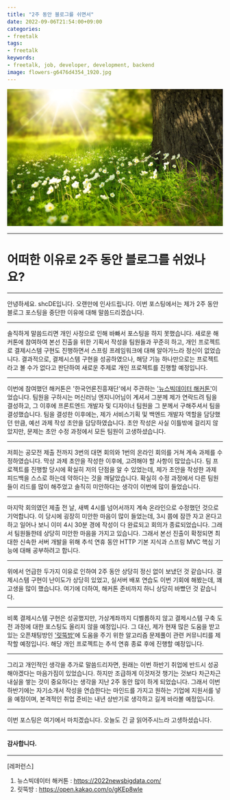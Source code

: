 ```yaml
---
title: "2주 동안 블로그를 쉬면서"
date: 2022-09-06T21:54:00+09:00
categories:
- freetalk
tags:
- freetalk
keywords:
- freetalk, job, developer, development, backend
image: flowers-g6476d4354_1920.jpg
---
```

![여름](https://github.com/shcDE/pictures/blob/main/images_for_blog/flowers-g6476d4354_1920.jpg?raw=true)
________________________________________________________________________________________________________________________________________________________________________
# 어떠한 이유로 2주 동안 블로그를 쉬었나요?
________________________________________________________________________________________________________________________________________________________________________
안녕하세요. shcDE입니다. 오랜만에 인사드립니다. 이번 포스팅에서는 제가 2주 동안 블로그 포스팅을 중단한 이유에 대해 말씀드리겠습니다.
________________________________________________________________________________________________________________________________________________________________________
솔직하게 말씀드리면 개인 사정으로 인해 바빠서 포스팅을 하지 못했습니다. 새로운 해커톤에 참여하여 본선 진출을 위한 기획서 작성을 팀원들과 꾸준히 하고, 개인 프로젝트로 결제시스템 구현도 진행하면서 스프링 프레임워크에 대해 알아가느라 정신이 없었습니다. 결과적으로, 결제시스템 구현을 성공하였으나, 해당 기능 하나만으로는 프로젝트라고 볼 수가 없다고 판단하여 새로운 주제로 개인 프로젝트를 진행할 예정입니다. 
________________________________________________________________________________________________________________________________________________________________________
이번에 참여했던 해커톤은 '한국언론진흥재단'에서 주관하는 ['뉴스빅데이터 해커톤'](https://2022newsbigdata.com/)이었습니다. 팀원을 구하시는 머신러닝 엔지니어님이 계셔서 그분께 제가 연락드려 팀을 결성하고, 그 이후에 프론트엔드 개발자 및 디자이너 팀원을 그 분께서 구해주셔서 팀을 결성했습니다. 팀을 결성한 이후에는, 제가 서비스기획 및 백엔드 개발자 역할을 담당했던 만큼, 예선 과제 작성 초안을 담당하였습니다. 초안 작성은 사실 이틀밖에 걸리지 않았지만, 문제는 초안 수정 과정에서 모든 팀원이 고생하셨습니다.
________________________________________________________________________________________________________________________________________________________________________
저희는 공모전 제출 전까지 3번의 대면 회의와 1번의 온라인 회의를 거쳐 계속 과제를 수정하였습니다. 막상 과제 초안을 작성한 이후에, 고려해야 할 사항이 많았습니다. 팀 프로젝트를 진행할 당시에 확실히 저의 단점을 알 수 있었는데, 제가 초안을 작성한 과제 피드백을 스스로 하는데 약하다는 것을 깨달았습니다. 확실히 수정 과정에서 다른 팀원들이 리드를 많이 해주었고 솔직히 미안하다는 생각이 이번에 많이 들었습니다.
________________________________________________________________________________________________________________________________________________________________________
마지막 회의였던 제출 전 날, 새벽 4시를 넘어서까지 계속 온라인으로 수정했던 것으로 기억합니다. 이 당시에 굉장히 미안한 마음이 많이 들었는데, 3시 쯤에 잠깐 자고 온다고 하고 일어나 보니 이미 4시 30분 경에 작성이 다 완료되고 회의가 종료되었습니다. 그래서 팀원들한테 상당히 미안한 마음을 가지고 있습니다. 그래서 본선 진출이 확정되면 최대한 신속한 서버 개발을 위해 추석 연휴 동안 HTTP 기본 지식과 스프링 MVC 핵심 기능에 대해 공부하려고 합니다. 
________________________________________________________________________________________________________________________________________________________________________
위에서 언급한 두가지 이유로 인하여 2주 동안 상당히 정신 없이 보냈던 것 같습니다. 결제시스템 구현이 난이도가 상당히 있었고, 실서버 배포 연습도 이번 기회에 해봤는데, 꽤 고생을 많이 했습니다. 여기에 더하여, 해커톤 준비까지 하니 상당히 바빴던 것 같습니다.
________________________________________________________________________________________________________________________________________________________________________
비록 결제시스템 구현은 성공했지만, 가상계좌까지 디벨롭하지 않고 결제시스템 구축 도전 과정에 대한 포스팅도 올리지 않을 예정입니다. 그 대신, 제가 현재 많은 도움을 받고 있는 오픈채팅방인 ['릿뚝방'](https://open.kakao.com/o/gKEp8wle)에 도움을 주기 위한 알고리즘 문제풀이 관련 커뮤니티를 제작할 예정입니다. 해당 개인 프로젝트는 추석 연휴 종료 후에 진행할 예정입니다.
________________________________________________________________________________________________________________________________________________________________________
그리고 개인적인 생각을 추가로 말씀드리자면, 원래는 이번 하반기 취업에 반드시 성공해야겠다는 마음가짐이 있었습니다. 하지만 조급하게 이것저것 챙기는 것보다 차근차근 내실을 쌓는 것이 중요하다는 생각을 지난 2주 동안 많이 하게 되었습니다. 그래서 이번 하반기에는 자기소개서 작성을 연습한다는 마인드를 가지고 원하는 기업에 지원서를 넣을 예정이며, 본격적인 취업 준비는 내년 상반기로 생각하고 길게 바라볼 예정입니다.
________________________________________________________________________________________________________________________________________________________________________
이번 포스팅은 여기에서 마치겠습니다. 오늘도 긴 글 읽어주시느라 고생하셨습니다.
________________________________________________________________________________________________________________________________________________________________________
#### 감사합니다.
________________________________________________________________________________________________________________________________________________________________________
[레퍼런스]
1. 뉴스빅데이터 해커톤 : https://2022newsbigdata.com/
2. 릿뚝방 : https://open.kakao.com/o/gKEp8wle
